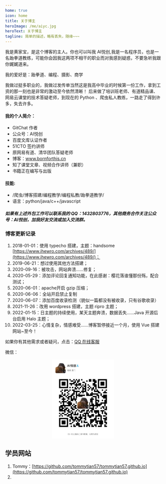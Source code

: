 ```yaml
---
home: true
icon: home
title: 关于博主
heroImage: /me/aiyc.jpg
heroText: 关于博主
tagline: 简单的描述，略有丢失，随缘~~~
---
```


我是黄家宝，是这个博客的主人。你也可以叫我 AI悦创,我是一名程序员，也是一名跆拳道教练，可能你会因我这两项不相干的职业而对我感到疑惑，不要急听我跟你娓娓道来。

 我的爱好是：跆拳道、编程、摄影、商学

我做过挺多职业的，我做过发传单当然这是我高中毕业的时候第一份工作，拿到工资的那一刻也是非常的激动至今依然清晰！ 后来做了培训班老师、有道精品课、网易云课堂的技术答疑老师，到现在的 Python 、爬虫私人教练，一路走了得到许多，失去许多。

#### 我的个人简介：

*   GitChat 作者
*   公众号：AI悦创
*   百度文库认证作者
*   51CTO 签约讲师
*   原网易有道、清华团队答疑老师
*   博客：www.bornforthis.cn
*   知了课堂文章、视频合作讲师（兼职）
*   书籍正在编写与出版

#### 技能:

*   /爬虫/博客搭建/编程教学/编程私教/跆拳道教学/
*   语言：python/java/c++/javascript

##### 如果有上述外包工作可以联系我的 QQ：1432803776，其他商务合作关注公众号：AI悦创，加我好友交流或加入交流群。

### 博客更新记录

1.  2018-01-01：使用 typecho 搭建，主题：handsome [https://www.ihewro.com/archives/489/](https://www.ihewro.com/archives/489/)；
2.  2019-06-21：想过使用其他方法搭建；
3.  2020-09-16：被攻击，网站奔溃......修复；
4.  2020-05-29：添加评论回复通知功能，在此感谢：樱花落谁懂那份殇，配合测试；
5.  2020-06-01：apache开启 gzip 压缩；
6.  2020-06-06：全站开启禁止复制
7.  2020-06-07：添加百度收录检测（貌似一篇都没有被收录，只有谷歌收录）
4.  2021-11-26：改用 wordpress 搭建，主题 ripro 主题；
4.  2022-01-15：日主题的持续使用，某天主题奔溃，数据丢失......Java 开源后台启用 Halo 主题；
4.  2022-03-25：心情复杂，情感难受......博客暂停接近一个月，使用 Vue 搭建网站~至今！

如果你有其他需求或者疑问，点击：[QQ 在线客服](http://wpa.qq.com/msgrd?v=3&uin=1432803776&site=qq&menu=yes)

微信：

<div align=center><img src="/ewm/Jiabcdefh.jpg" alt="微信号：Jiabcdefh" style="zoom:25%;" /></div>

## 学员网站

1. Tommy：[https://github.com/tommytian57/tommytian57.github.io](https://github.com/tommytian57/tommytian57.github.io)
2. 

